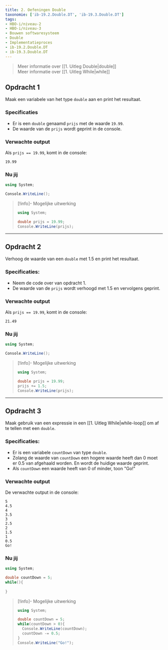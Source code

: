 ```yaml
---
title: 2. Oefeningen Double
taxonomie: ['ib-19.2.Double.DT', 'ib-19.3.Double.DT']
tags:
- HBO-i/niveau-2
- HBO-i/niveau-3
- Bouwen softwaresysteem
- Double
- Implementatieproces
- ib-19.2.Double.DT
- ib-19.3.Double.DT
---
```


> Meer informatie over [[1. Uitleg Double|double]] \
> Meer informatie over [[1. Uitleg While|while]]

## Opdracht 1
Maak een variabele van het type `double` aan en print het resultaat.

### Specificaties
- Er is een `double` genaamd `prijs` met de waarde `19.99`.
- De waarde van de `prijs` wordt geprint in de console.

### Verwachte output
Als `prijs == 19.99`, komt in de console:
```
19.99
```

### Nu jij
``` csharp runner
using System;

Console.WriteLine();
``` 

> [!info]- Mogelijke uitwerking
> ``` csharp
> using System;
> 
> double prijs = 19.99;
> Console.WriteLine(prijs);
> ```

---

## Opdracht 2
Verhoog de waarde van een `double` met 1.5 en print het resultaat.

### Specificaties:
- Neem de code over van opdracht 1.
- De waarde van de `prijs` wordt verhoogd met 1.5 en vervolgens geprint.

### Verwachte output
Als `prijs == 19.99`, komt in de console:
```
21.49
```

### Nu jij
```csharp runner
using System;

Console.WriteLine();
``` 

> [!info]- Mogelijke uitwerking
> ``` csharp
> using System;
> 
> double prijs = 19.99;
> prijs += 1.5;
> Console.WriteLine(prijs);
> ```

---

## Opdracht 3
Maak gebruik van een expressie in een [[1. Uitleg While|while-loop]] om af te tellen met een `double`.

### Specificaties:
- Er is een variabele `countDown` van type `double`.
- Zolang de waarde van `countDown` een hogere waarde heeft dan 0 moet er 0.5 van afgehaald worden. En wordt de huidige waarde geprint.
- Als `countDown` een waarde heeft van 0 of minder, toon "Go!"

### Verwachte output
De verwachte output in de console:
```
5
4.5
4
3.5
3
2.5
2
1.5
1
0.5
Go!
```

### Nu jij
```csharp runner
using System;

double countDown = 5;
while(){
	
}
```

> [!info]- Mogelijke uitwerking
> ``` csharp
> using System;  
> 
> double countDown = 5;  
> while(countDown > 0){  
>   Console.WriteLine(countDown);  
>   countDown -= 0.5;
> }  
> Console.WriteLine("Go!");
> ```

